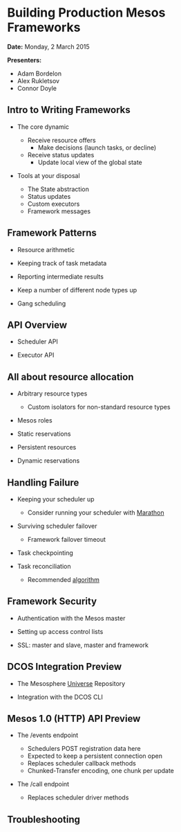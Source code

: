# Building Production Mesos Frameworks

**Date:** Monday, 2 March 2015

**Presenters:**

- Adam Bordelon
- Alex Rukletsov
- Connor Doyle

## Intro to Writing Frameworks

- The core dynamic
  - Receive resource offers
    - Make decisions (launch tasks, or decline)
  - Receive status updates
    - Update local view of the global state

- Tools at your disposal
  - The State abstraction
  - Status updates
  - Custom executors
  - Framework messages

## Framework Patterns

- Resource arithmetic

- Keeping track of task metadata

- Reporting intermediate results

- Keep a number of different node types up

- Gang scheduling

## API Overview

- Scheduler API

- Executor API

## All about resource allocation

- Arbitrary resource types
  - Custom isolators for non-standard resource types

- Mesos roles

- Static reservations

- Persistent resources

- Dynamic reservations

## Handling Failure

- Keeping your scheduler up
  - Consider running your scheduler with
    [Marathon](https://github.com/mesosphere/marathon)

- Surviving scheduler failover
  - Framework failover timeout

- Task checkpointing

- Task reconciliation
  - Recommended [algorithm](http://mesos.apache.org/documentation/latest/reconciliation/)

## Framework Security

- Authentication with the Mesos master

- Setting up access control lists

- SSL: master and slave, master and framework

## DCOS Integration Preview

- The Mesosphere [Universe](https://github.com/mesosphere/universe) Repository

- Integration with the DCOS CLI

## Mesos 1.0 (HTTP) API Preview

- The /events endpoint
  - Schedulers POST registration data here
  - Expected to keep a persistent connection open
  - Replaces scheduler callback methods
  - Chunked-Transfer encoding, one chunk per update

- The /call endpoint
  - Replaces scheduler driver methods

## Troubleshooting

